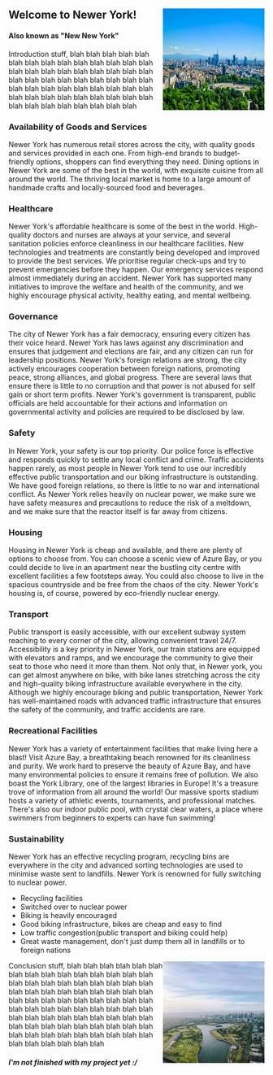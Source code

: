 <link rel="shortcut icon" type="image/x-icon" href="favicon.ico?">

## Welcome to Newer York! <img align="right" width="200" height="200" src="./images/nature.jpg">

#### Also known as "New New York"

Introduction stuff, blah blah blah blah blah blah blah blah blah blah blah blah blah blah blah blah blah blah blah blah blah blah blah blah blah blah blah blah blah blah blah blah blah blah blah blah blah blah blah blah blah blah blah blah blah blah blah blah blah blah blah blah blah blah blah blah blah blah

### Availability of Goods and Services

Newer York has numerous retail stores across the city, with quality goods and services provided in each one. From high-end brands to budget-friendly options, shoppers can find everything they need. Dining options in Newer York are some of the best in the world, with exquisite cuisine from all around the world. The thriving local market is home to a large amount of handmade crafts and locally-sourced food and beverages. 

### Healthcare

Newer York's affordable healthcare is some of the best in the world. High-quality doctors and nurses are always at your service, and several sanitation policies enforce cleanliness in our healthcare facilities. New technologies and treatments are constantly being developed and improved to provide the best services. We prioritise regular check-ups and try to prevent emergencies before they happen. Our emergency services respond almost immediately during an accident. Newer York has supported many initiatives to improve the welfare and health of the community, and we highly encourage physical activity, healthy eating, and mental wellbeing.

### Governance

The city of Newer York has a fair democracy, ensuring every citizen has their voice heard. Newer York has laws against any discrimination and ensures that judgement and elections are fair, and any citizen can run for leadership positions. Newer York's foreign relations are strong, the city actively encourages cooperation between foreign nations, promoting peace, strong alliances, and global progress. There are several laws that ensure there is little to no corruption and that power is not abused for self gain or short term profits. Newer York's government is transparent, public officials are held accountable for their actions and information on governmental activity and policies are required to be disclosed by law.

### Safety

In Newer York, your safety is our top priority. Our police force is effective and responds quickly to settle any local conflict and crime. Traffic accidents happen rarely, as most people in Newer York tend to use our incredibly effective public transportation and our biking infrastructure is outstanding. We have good foreign relations, so there is little to no war and international conflict. As Newer York relies heavily on nuclear power, we make sure we have safety measures and precautions to reduce the risk of a meltdown, and we make sure that the reactor itself is far away from citizens.

### Housing

Housing in Newer York is cheap and available, and there are plenty of options to choose from. You can choose a scenic view of Azure Bay, or you could decide to live in an apartment near the bustling city centre with excellent facilities a few footsteps away. You could also choose to live in the spacious countryside and be free from the chaos of the city. Newer York's housing is, of course, powered by eco-friendly nuclear energy.

### Transport

Public transport is easily accessible, with our excellent subway system reaching to every corner of the city, allowing convenient travel 24/7. Accessibility is a key priority in Newer York, our train stations are equipped with elevators and ramps, and we encourage the community to give their seat to those who need it more than them. Not only that, in Newer york, you can get almost anywhere on bike, with bike lanes stretching across the city and high-quality biking infrastructure available everywhere in the city. Although we highly encourage biking and public transportation, Newer York has well-maintained roads with advanced traffic infrastructure that ensures the safety of the community, and traffic accidents are rare.

### Recreational Facilities

Newer York has a variety of entertainment facilities that make living here a blast! Visit Azure Bay, a breathtaking beach renowned for its cleanliness and purity. We work hard to preserve the beauty of Azure Bay, and have many environmental policies to ensure it remains free of pollution. We also boast the York Library, one of the largest libraries in Europe! It's a treasure trove of information from all around the world! Our massive sports stadium hosts a variety of athletic events, tournaments, and professional matches. There's also our indoor public pool, with crystal clear waters, a place where swimmers from beginners to experts can have fun swimming!

### Sustainability

Newer York has an effective recycling program, recycling bins are everywhere in the city and advanced sorting technologies are used to minimise waste sent to landfills. Newer York is renowned for fully switching to nuclear power.
- Recycling facilities
- Switched over to nuclear power
- Biking is heavily encouraged
- Good biking infrastructure, bikes are cheap and easy to find
- Low traffic congestion(public transport and biking could help)
- Great waste management, don't just dump them all in landfills or to foreign nations

<img align="right" width="200" height="200" src="./images/river.jpg">

Conclusion stuff, blah blah blah blah blah blah blah blah blah blah blah blah blah blah blah blah blah blah blah blah blah blah blah blah blah blah blah blah blah blah blah blah blah blah blah blah blah blah blah blah blah blah blah blah blah blah blah blah blah blah blah blah blah blah blah blah blah blah blah blah blah blah blah blah blah blah blah blah blah blah blah blah blah blah blah blah blah blah blah blah blah blah blah blah

##### I'm not finished with my project yet :/
